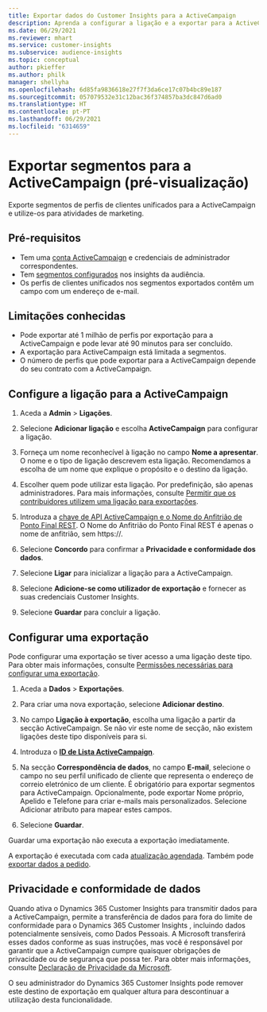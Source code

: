 ```yaml
---
title: Exportar dados do Customer Insights para a ActiveCampaign
description: Aprenda a configurar a ligação e a exportar para a ActiveCampaign.
ms.date: 06/29/2021
ms.reviewer: mhart
ms.service: customer-insights
ms.subservice: audience-insights
ms.topic: conceptual
author: pkieffer
ms.author: philk
manager: shellyha
ms.openlocfilehash: 6d85fa9836618e27f7f3da6ce17c07b4bc89e187
ms.sourcegitcommit: 057079532e31c12bac36f374857ba3dc847d6ad0
ms.translationtype: HT
ms.contentlocale: pt-PT
ms.lasthandoff: 06/29/2021
ms.locfileid: "6314659"
---
```

# <a name="export-segments-to-activecampaign-preview"></a>Exportar segmentos para a ActiveCampaign (pré-visualização)

Exporte segmentos de perfis de clientes unificados para a ActiveCampaign e utilize-os para atividades de marketing.

## <a name="prerequisites"></a>Pré-requisitos

-   Tem uma [conta ActiveCampaign](https://www.activecampaign.com/) e credenciais de administrador correspondentes.
-   Tem [segmentos configurados](segments.md) nos insights da audiência.
-   Os perfis de clientes unificados nos segmentos exportados contêm um campo com um endereço de e-mail.

## <a name="known-limitations"></a>Limitações conhecidas

- Pode exportar até 1 milhão de perfis por exportação para a ActiveCampaign e pode levar até 90 minutos para ser concluído.
- A exportação para ActiveCampaign está limitada a segmentos.
- O número de perfis que pode exportar para a ActiveCampaign depende do seu contrato com a ActiveCampaign.

## <a name="set-up-connection-to-activecampaign"></a>Configure a ligação para a ActiveCampaign

1. Aceda a **Admin** > **Ligações**.

1. Selecione **Adicionar ligação** e escolha **ActiveCampaign** para configurar a ligação.

1. Forneça um nome reconhecível à ligação no campo **Nome a apresentar**. O nome e o tipo de ligação descrevem esta ligação. Recomendamos a escolha de um nome que explique o propósito e o destino da ligação.

1. Escolher quem pode utilizar esta ligação. Por predefinição, são apenas administradores. Para mais informações, consulte [Permitir que os contribuidores utilizem uma ligação para exportações](connections.md#allow-contributors-to-use-a-connection-for-exports).

1. Introduza a [chave de API ActiveCampaign e o Nome do Anfitrião de Ponto Final REST](https://help.activecampaign.com/hc/articles/207317590-Getting-started-with-the-API#how-to-obtain-your-activecampaign-api-url-and-key). O Nome do Anfitrião do Ponto Final REST é apenas o nome de anfitrião, sem https://. 

1. Selecione **Concordo** para confirmar a **Privacidade e conformidade dos dados**.

1. Selecione **Ligar** para inicializar a ligação para a ActiveCampaign.

1. Selecione **Adicione-se como utilizador de exportação** e fornecer as suas credenciais Customer Insights.

1. Selecione **Guardar** para concluir a ligação.

## <a name="configure-an-export"></a>Configurar uma exportação

Pode configurar uma exportação se tiver acesso a uma ligação deste tipo. Para obter mais informações, consulte [Permissões necessárias para configurar uma exportação](export-destinations.md#set-up-a-new-export).

1. Aceda a **Dados** > **Exportações**.

1. Para criar uma nova exportação, selecione **Adicionar destino**.

1. No campo **Ligação à exportação**, escolha uma ligação a partir da secção ActiveCampaign. Se não vir este nome de secção, não existem ligações deste tipo disponíveis para si.

1. Introduza o [**ID de Lista ActiveCampaign**](https://help.activecampaign.com/hc/articles/360000030559-How-to-create-a-list-in-ActiveCampaign).    

3. Na secção **Correspondência de dados**, no campo **E-mail**, selecione o campo no seu perfil unificado de cliente que representa o endereço de correio eletrónico de um cliente. É obrigatório para exportar segmentos para ActiveCampaign. Opcionalmente, pode exportar Nome próprio, Apelido e Telefone para criar e-mails mais personalizados. Selecione Adicionar atributo para mapear estes campos.

1. Selecione **Guardar**.

Guardar uma exportação não executa a exportação imediatamente.

A exportação é executada com cada [atualização agendada](system.md#schedule-tab). Também pode [exportar dados a pedido](export-destinations.md#run-exports-on-demand). 


## <a name="data-privacy-and-compliance"></a>Privacidade e conformidade de dados

Quando ativa o Dynamics 365 Customer Insights para transmitir dados para a ActiveCampaign, permite a transferência de dados para fora do limite de conformidade para o Dynamics 365 Customer Insights , incluindo dados potencialmente sensíveis, como Dados Pessoais. A Microsoft transferirá esses dados conforme as suas instruções, mas você é responsável por garantir que a ActiveCampaign cumpre quaisquer obrigações de privacidade ou de segurança que possa ter. Para obter mais informações, consulte [Declaração de Privacidade da Microsoft](https://go.microsoft.com/fwlink/?linkid=396732).

O seu administrador do Dynamics 365 Customer Insights pode remover este destino de exportação em qualquer altura para descontinuar a utilização desta funcionalidade.
